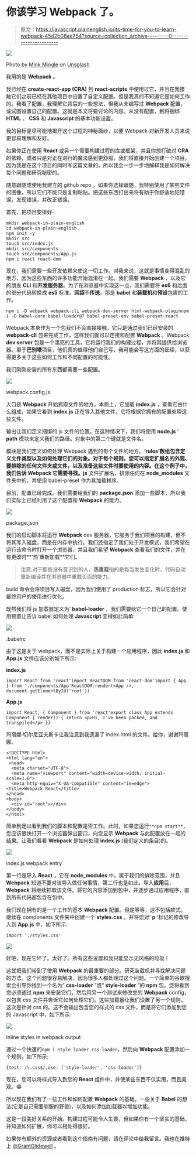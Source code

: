 # 你该学习 Webpack 了。

> 原文：<https://javascript.plainenglish.io/its-time-for-you-to-learn-webpack-45d2b08ae754?source=collection_archive---------0----------------------->

![](img/8dff0901a1b24aa1a3ec26a29715b83e.png)

Photo by [Mink Mingle](https://unsplash.com/@minkmingle?utm_source=medium&utm_medium=referral) on [Unsplash](https://unsplash.com?utm_source=medium&utm_medium=referral)

我用的是 **Webpack** 。

我已经在 **create-react-app (CRA)** 到 **react-scripts** 中使用过它，并且在我接触它们之前已经在其他项目中设置了自定义配置。但是我真的不知道它是如何工作的。我看了配置，我理解它背后的一些想法，但我从未编写过 **Webpack** 配置，或试图设置自己的配置。这就是本文将要讨论的内容。从没有配置，到将捆绑 **HTML** 、 **CSS** 和 **Javascript** 的基本功能设置。

我的目标是尽可能地揭开这个过程的神秘面纱，以便 Webpack 对新开发人员来说更容易理解和友好。

如果你正在使用 **React** 或另一个需要构建过程的库或框架，并且你想打破对 **CRA** 的依赖，或者只是对正在进行的魔法感到更舒服，我们将直接开始创建一个项目。因为我是在这个项目的同时写这篇文章的，所以我会一步一步地解释我是如何解决每个问题和研究秘密的。

随意跟随或使用我建立的 github repo 。如果你选择跟随，我特别使用了某些文件的图像，所以它们不能只是复制粘贴。把这些东西打出来将有助于你舒适地犯错误，发现错误，并改正错误。

首先，把项目安排好-

```
mkdir webpack-in-plain-english
cd webpack-in-plain-english
npm init -y
mkdir src
touch src/index.js
mkdir src/components
touch src/components/App.js
npm i react react-dom
```

现在，我们需要一些开发依赖来使这一切工作。对我来说，这就是事情变得混乱的地方，因为这些东西的许多功能开始混淆在一起。我们需要 **Webpack** ，以及它的朋友 **CLI** 和**开发服务器**。为了在浏览器中实现这一点，我们需要将 **es6** 和后面的部分代码转换成 **es5** 标准。**网袋**不**传送**，那是 **babel** 和**装载机**和**预设**包裹的工作。

```
npm i -D webpack webpack-cli webpack-dev-server html-webpack-pluginnpm i -D babel-core babel-loader@7 babel-preset-env babel-preset-react
```

Webpack 本身作为一个包我们不会直接接触，它只是通过我们已经安装的 **webpack-cli** 包来完成工作，这样我们就可以连接和配置 **Webpack** 。Webpack **dev server** 包是一个漂亮的工具，它将运行我们的构建过程，并将其提供给浏览器。至于**巴别塔**项目，他们真的值得他们自己写，我可能会写这方面的延续，以获得更多关于这些如何工作和不同配置的可能性。

我们刚刚安装的所有东西都需要一些配置。

![](img/1a42cb845245da68e8b6056209b40ba5.png)

webpack.config.js

入口是 **Webpack** 开始抓取文件的地方。本质上，它加载 **index.js** ，查看它由什么组成，如果它看到 **index.js** 正在导入其他文件，它将根据它拥有的配置处理这些文件。

输出让我们定义捆绑的 js 文件的位置。在这种情况下，我们将使用 **node.js** ' **path** 模块来定义我们的路径。对象中的第二个键就是文件名。

模块是我们定义如何处理 Webpack 遇到的每个文件的地方。**‘rules’**数组包含定义文件类型以及如何处理它们的对象。对于每个规则，您可以指定扩展名的外观、要排除的任何文件夹或文件，以及准备这些文件时要使用的内容。在这个例子中，我们告诉 **Webpack** 它需要寻找**。js** 文件扩展名，排除任何在 **node_modules** 文件夹中的，并使用 babel-preset 作为其加载程序。

目前，配置已经完成。我们需要给我们的 **package.json** 添加一些脚本，所以我们实际上已经利用了这个配置和 **Webpack** 的能力。

![](img/2ca280bd2d61e8dd06a54c193e63cd39.png)

package.json

我们的启动脚本将运行 **Webpack** dev 服务器，它服务于我们项目的构建，但不将其写入磁盘，而是在内存中执行。我们还指定了我们处于开发模式，我们希望在运行该命令时打开一个浏览器，并且我们希望 **Webpack** 查看我们的文件，并在有更改时**‘热’重新加载**它们。

> 注意:对于那些没有意识到的人，**热重载**指的是每当发生变化时，代码自动重新编译并在浏览器中重载页面的能力。

build 命令会将项目写入磁盘，因为我们使用了 production 标志，所以它会针对最终用户的使用进行优化。

既然我们将 js 加载器定义为' **babel-loader** ，我们需要给它一个自己的配置。使用预置让告诉 babel 如何处理 **Javascript** 变得如此简单:

![](img/1a4b739efc8619735c520feac221d96e.png)

.babelrc

由于这是关于 webpack，而不是实际上关于构建一个应用程序，因此 **index.js** 和 **App.js** 文件应该分别如下所示:

**index.js**

```
import React from 'react'import ReactDOM from 'react-dom'import { App } from './components/App'ReactDOM.render(<App />, document.getElementById('root'))
```

**App.js**

```
import React, { Component } from 'react'export class App extends Component { render() { return <p>Hi, I've been packed, and transpiled</p> }}
```

玛丽娜·切尔尼亚夫斯卡让我注意到我遗漏了 index.html 的文件。给你，谢谢玛丽娜。

```
<!DOCTYPE html>
<html lang="en"> 
 <head>  
  <meta charset="UTF-8">  
  <meta name="viewport" content="width=device-width, initial-  scale=1.0">  
  <meta http-equiv="X-UA-Compatible" content="ie=edge">     <title>Webpack React</title>
</head> 
<body>  
  <div id="root"></div>
</body> 
</html>
```

简单到足以看到我们的脚本和配置是否工作。此时，如果您运行`**npm start**`，您应该很快打开一个浏览器弹出窗口，向您显示 **Webpack** 与此配置放在一起的结果。让我们看看 **Webpack** 是如何处理 **index.js** (我们定义的条目)的。

![](img/ee25ef98bf70e9bf23f00be7e6251250.png)

index.js webpack entry

第一行是导入 **React** ，它在 **node_modules** 中，属于我们的排除范围，并且 **Webpack** 知道不要对该导入做任何事情，第二行也是如此。导入**应用**后， **Webpack** 将继续抓取该文件。将它的内容添加到包中，并逐步通过应用程序，直到所有代码都包含在包中。

我们现在拥有的是一个工作的基本 **Webpack** 配置。但是等等，这不包括款式。继续在 components 文件夹中创建一个 **styles.css** ，并将您对' **p** '标记的修改导入到 **App.js** 中，如下所示:

`import './styles.css'`

![](img/749da634e919a607bb7f68d5c88d6350.png)

好吧，现在它坏了。太好了。所有这些设置和我只能显示无风格的垃圾！

这就把我们带到了使用 **Webpack** 的最重要的部分。研究装载机并寻找解决问题的方法。这个问题很容易解决，因为很多人都处理过这个问题。一个简单的谷歌搜索会引导你找到一个名为“ **css-loader** ”或“ **style-loader** ”的 **npm** 包。您将看到您必须通过 **npm** 来安装它们，然后用另一个测试来修改您的 **Webpack** config，以包含 css 文件并告诉它如何处理它们。这些加载器让我们设置了另一个规则，这次是针对 css 的。这不会输出包含您的样式的 css 文件，而是将它们添加到您的 Javascript 中，如下所示:

![](img/917ab76c563e93676c4b09c4f64f1973.png)

Inline styles in webpack output

通过一个快速的`npm i style-loader css-loader`，然后向 **Webpack** 配置添加一个规则，如下所示:

```
{test: /\.css$/,use: ['style-loader', 'css-loader']}
```

现在，您可以将样式导入到您的 **React** 组件中，并使某些东西不仅实用，而且美观。😁

所以现在我们有了一些工作和如何配置 **Webpack** 的基础，一些关于 **Babel** 的想法(它是自己需要驯服的野兽)，以及如何添加加载器以增加功能。

这是一段美好关系的开始。构建过程可能令人生畏，但如果你有一个坚实的基础，并知道如何扩展，你可以相处得很好。

如果你有额外的资源或者看到这个指南有问题，请在评论中给我留言。我也在推特上 [@GrantGlidewell](https://twitter.com/GrantGlidewell) 。